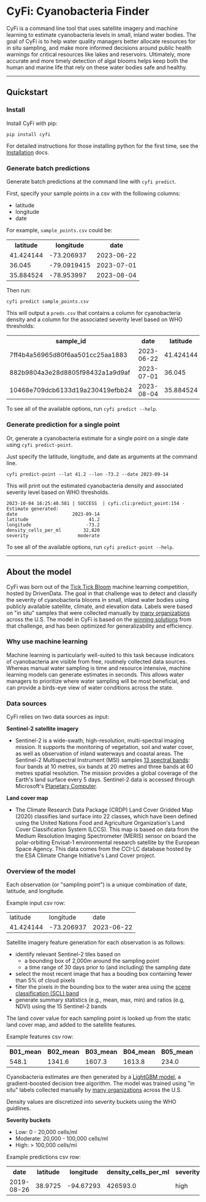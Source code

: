 # CyFi: Cyanobacteria Finder

CyFi is a command line tool that uses satellite imagery and machine learning to estimate cyanobacteria levels in small, inland water bodies. The goal of CyFi is to help water quality managers better allocate resources for in situ sampling, and make more informed decisions around public health warnings for critical resources like lakes and reservoirs. Ultimately, more accurate and more timely detection of algal blooms helps keep both the human and marine life that rely on these water bodies safe and healthy.

------

## Quickstart

### Install

Install CyFi with pip:

```
pip install cyfi
```

For detailed instructions for those installing python for the first time, see the [Installation](https://cyfi.drivendata.org/stable/installation) docs.

### Generate batch predictions

Generate batch predictions at the command line with `cyfi predict`.

First, specify your sample points in a csv with the following columns:

* latitude
* longitude
* date

For example, `sample_points.csv` could be:

<div class="table-container-class">
    <table>
        <tr>
            <th>latitude</th>
            <th>longitude</th>
            <th>date</th>
        </tr>
        <tr>
            <td>41.424144</td><td>-73.206937</td><td>2023-06-22</td>
        </tr>
        <tr>
            <td>36.045</td><td>-79.0919415</td><td>2023-07-01</td>
        </tr>
        <tr>
            <td>35.884524</td><td>-78.953997</td><td>2023-08-04</td>
        </tr>
    </table>
</div>

Then run:
```
cyfi predict sample_points.csv
```

This will output a `preds.csv` that contains a column for cyanobacteria density and a column for the associated severity level based on WHO thresholds:

<div class="table-container-class">
    <table>
        <tr>
            <th>sample_id</th>
            <th>date</th>
            <th>latitude</th>
            <th>longitude</th>
            <th>density_cells_per_ml</th>
            <th>severity</th>
        </tr>
        <tr>
            <td>7ff4b4a56965d80f6aa501cc25aa1883</td>
            <td>2023-06-22</td>
            <td>41.424144</td>
            <td>-73.206937</td>
            <td>34173.0</td>
            <td>moderate</td>
        </tr>
        <tr>
            <td>882b9804a3e28d8805f98432a1a9d9af</td>
            <td>2023-07-01</td>
            <td>36.045</td>
            <td>-79.0919415</td>
            <td>7701.0</td>
            <td>low</td>
        </tr>
            <td>10468e709dcb6133d19a230419efbb24</td>
            <td>2023-08-04</td>
            <td>35.884524</td>
            <td>-78.953997</td>
            <td>4053.0</td>
            <td>low</td>
        <tr>
        </tr>
    </table>
</div>

To see all of the available options, run `cyfi predict --help`.

### Generate prediction for a single point

Or, generate a cyanobacteria estimate for a single point on a single date using `cyfi predict-point`.

Just specify the latitude, longitude, and date as arguments at the command line.

```
cyfi predict-point --lat 41.2 --lon -73.2 --date 2023-09-14
```

This will print out the estimated cyanobacteria density and associated severity level based on WHO thresholds.

```
2023-10-04 16:25:40.581 | SUCCESS  | cyfi.cli:predict_point:154 - Estimate generated:
date                    2023-09-14
latitude                      41.2
longitude                    -73.2
density_cells_per_ml        32,820
severity                  moderate
```

To see all of the available options, run `cyfi predict-point --help`.

------

## About the model

CyFi was born out of the [Tick Tick Bloom](https://www.drivendata.org/competitions/143/tick-tick-bloom/) machine learning competition, hosted by DrivenData. The goal in that challenge was to detect and classify the severity of cyanobacteria blooms in small, inland water bodies using publicly available satellite, climate, and elevation data. Labels were based on "in situ" samples that were collected manually by [many organizations](https://www.drivendata.org/competitions/143/tick-tick-bloom/page/651/#about-the-project-team) across the U.S. The model in CyFi is based on the [winning solutions](https://github.com/drivendataorg/tick-tick-bloom) from that challenge, and has been optimized for generalizability and efficiency.

### Why use machine learning

Machine learning is particularly well-suited to this task because indicators of cyanobacteria are visible from free, routinely collected data sources. Whereas manual water sampling is time and resource intensive, machine learning models can generate estimates in seconds. This allows water managers to prioritize where water sampling will be most beneficial, and can provide a birds-eye view of water conditions across the state.

### Data sources

CyFi relies on two data sources as input:

**Sentinel-2 satellite imagery**

*  Sentinel-2 is a wide-swath, high-resolution, multi-spectral imaging mission. It supports the monitoring of vegetation, soil and water cover, as well as observation of inland waterways and coastal areas. The Sentinel-2 Multispectral Instrument (MSI) samples [13 spectral bands](https://docs.sentinel-hub.com/api/latest/data/sentinel-2-l2a/#available-bands-and-data): four bands at 10 metres, six bands at 20 metres and three bands at 60 metres spatial resolution. The mission provides a global coverage of the Earth's land surface every 5 days. Sentinel-2 data is accessed through Microsoft's [Planetary Computer](https://planetarycomputer.microsoft.com/dataset/sentinel-2-l2a).

**Land cover map**

* The Climate Research Data Package (CRDP) Land Cover Gridded Map (2020) classifies land surface into 22 classes, which have been defined using the United Nations Food and Agriculture Organization's Land Cover Classification System (LCCS). This map is based on data from the Medium Resolution Imaging Spectrometer (MERIS) sensor on board the polar-orbiting Envisat-1 environmental research satellite by the European Space Agency. This data comes from the CCI-LC database hosted by the ESA Climate Change Initiative's Land Cover project.

### Overview of the model

Each observation (or "sampling point") is a unique combination of date, latitude, and longitude.

Example input csv row:

<table style='width:70%;'>
    <tr>
        <td>latitude</td>
        <td>longitude</td>
        <td>date</td>
    </tr>
    <tr>
        <td>41.424144</td>
        <td>-73.206937</td>
        <td>2023-06-22</td>
    </tr>
</table>

Satellite imagery feature generation for each observation is as follows:

- identify relevant Sentinel-2 tiles based on
    - a bounding box of 2,000m around the sampling point
    - a time range of 30 days prior to (and including) the sampling date
- select the most recent image that has a bouding box containing fewer than 5% of cloud pixels
- filter the pixels in the bounding box to the water area using the [scene classification (SCL) band](https://sentinels.copernicus.eu/web/sentinel/technical-guides/sentinel-2-msi/level-2a/algorithm-overview)
- generate summary statistics (e.g., mean, max, min) and ratios (e.g, NDVI) using the 15 Sentinel-2 bands

The land cover value for each sampling point is looked up from the static land cover map, and added to the satellite features.

Example features csv row:

<div class="table-container-class">
    <table>
        <tr>
            <th>B01_mean</th><th>B02_mean</th><th>B03_mean</th><th>B04_mean</th><th>B05_mean</th><th>B06_mean</th><th>B07_mean</th><th>B08_mean</th><th>B09_mean</th><th>B11_mean</th><th>B12_mean</th><th>B8A_mean</th><th>WVP_mean</th><th>AOT_mean</th><th>percent_water</th><th>green95th</th><th>green5th</th><th>green_red_ratio</th><th>green_blue_ratio</th><th>red_blue_ratio</th><th>green95th_blue_ratio</th><th>green5th_blue_ratio</th><th>NDVI_B04</th><th>NDVI_B05</th><th>NDVI_B06</th><th>NDVI_B07</th><th>AOT_range</th><th>month</th><th>days_before_sample</th><th>land_cover</th>
        </tr>
        <tr>
            <td>548.1</td><td>1341.6</td><td>1607.3</td><td>1613.8</td><td>234.0</td><td>287.7</td><td>265.3</td><td>2929.3</td><td>3316.7</td><td>362.7</td><td>153.3</td><td>171.7</td><td>1742.8</td><td>76.0</td><td>7.14e-05</td><td>3919.0</td><td>711.6</td><td>0.996</td><td>1.2</td><td>1.2</td><td>2.9</td><td>0.5</td><td>0.3</td><td>0.9</td><td>0.8</td><td>0.8</td><td>0.0</td><td>5</td><td>6</td><td>130</td>
        </tr>
    </table>
</div>

Cyanobacteria estimates are then generated by a [LightGBM model](https://github.com/microsoft/LightGBM), a gradient-boosted decision tree algorithm. The model was trained using "in situ" labels collected manually by [many organizations](https://www.drivendata.org/competitions/143/tick-tick-bloom/page/651/#about-the-project-team) across the U.S. 

Density values are discretized into severity buckets using the WHO guidlines.

**Severity buckets**  

- Low: 0 - 20,000 cells/ml
- Moderate: 20,000 - 100,000 cells/ml
- High: > 100,000 cells/ml

Example predictions csv row:

<div class="table-container-class">
    <table>
        <tr>
            <th>date</th>
            <th>latitude</th>
            <th>longitude</th>
            <th>density_cells_per_ml</th>
            <th>severity</th>
        </tr>
        <tr>
            <td>2019-08-26</td>
            <td>38.9725</td>
            <td>-94.67293</td>
            <td>426593.0</td>
            <td>high</td>
        </tr>
    </table>
</div>
